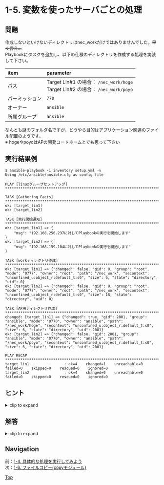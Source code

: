 # 1-5. 変数を使ったサーバごとの処理

## 問題

作成しないといけないディレクトリはnec_workだけではありませんでした。~~早く言え…~~  
Playbookにタスクを追加し、以下の仕様のディレクトリを作成する処理を実装して下さい。  

|item|parameter|
|:--|:--|
|パス|Target Lin#1 の場合： `/nec_work/hoge` <br>Target Lin#2 の場合： `/nec_work/poyo`|
|パーミッション|`770`|
|オーナー|`ansible`|
|所属グループ|`ansible`|

なんとも謎のフォルダ名ですが、どうやら目的はアプリケーション関連のファイル配置のようです。  
※ hogeやpoyoはAPの開発コードネームとでも思って下さい  

## 実行結果例

```console
$ ansible-playbook -i inventory setup.yml -v
Using /etc/ansible/ansible.cfg as config file

PLAY [linuxグループセットアップ] ***************************************************************************

TASK [Gathering Facts] ***************************************************************************
ok: [target_lin1]
ok: [target_lin2]

TASK [実行開始通知] ************************************************************************************
ok: [target_lin1] => {
    "msg": "192.168.250.237に対してPlaybookの実行を開始します"
}
ok: [target_lin2] => {
    "msg": "192.168.159.104に対してPlaybookの実行を開始します"
}

TASK [workディレクトリ作成] ******************************************************************************
ok: [target_lin1] => {"changed": false, "gid": 0, "group": "root", "mode": "0777", "owner": "root", "path": "/nec_work", "secontext": "unconfined_u:object_r:default_t:s0", "size": 6, "state": "directory", "uid": 0}
ok: [target_lin2] => {"changed": false, "gid": 0, "group": "root", "mode": "0777", "owner": "root", "path": "/nec_work", "secontext": "unconfined_u:object_r:default_t:s0", "size": 18, "state": "directory", "uid": 0}

TASK [AP用ディレクトリ作成] *******************************************************************************
changed: [target_lin1] => {"changed": true, "gid": 2001, "group": "ansible", "mode": "0770", "owner": "ansible", "path": "/nec_work/hoge", "secontext": "unconfined_u:object_r:default_t:s0", "size": 6, "state": "directory", "uid": 2001}
ok: [target_lin2] => {"changed": false, "gid": 2001, "group": "ansible", "mode": "0770", "owner": "ansible", "path": "/nec_work/poyo", "secontext": "unconfined_u:object_r:default_t:s0", "size": 6, "state": "directory", "uid": 2001}

PLAY RECAP ***************************************************************************************
target_lin1                : ok=4    changed=1    unreachable=0    failed=0    skipped=0    rescued=0    ignored=0
target_lin2                : ok=4    changed=0    unreachable=0    failed=0    skipped=0    rescued=0    ignored=0
```

## ヒント

<details>
    <summary>clip to expand</summary>

- ディレクトリの名前を変数化し、実行対象ノードごとに異なる値を設定することで目的の処理を実現することができます
- 実行対象ノードごとに異なる変数を定義するには、host_varsを用いるのが楽でオススメです
    - 他にも、インベントリファイル内でホスト変数を定義する方法などもあります  
      どちらでも正解ですので、このあたりを参考に実装してみて下さい  
      <https://www.atmarkit.co.jp/ait/articles/1610/05/news013.html>  
      → `ホスト／グループごとに変数を定義する`

</details>

## 解答

<details>
    <summary>clip to expand</summary>

### コード

#### ファイル構成

```plain
│  setup.yml
│
└─host_vars
        target_lin1.yml
        target_lin2.yml
```

#### setup.yml

```yaml
---
- name: linuxグループセットアップ
  hosts: linux
  tasks:
    - name: 実行開始通知
      debug:
        msg: "{{ ansible_host }}に対してPlaybookの実行を開始します"

    - name: workディレクトリ作成
      become: true
      file:
        path: /nec_work
        mode: "777"
        state: directory

    - name: AP用ディレクトリ作成
      file:
        path: /nec_work/{{ app_dir_name }}
        mode: "770"
        state: directory
```

#### host_vars/target_lin1.yml

```yaml
---
app_dir_name: hoge
```

#### host_vars/target_lin2.yml

```yaml
---
app_dir_name: poyo
```

[回答例の実ファイルはこちら](./answer/)  

### 解説

- インベントリで変数を提供するための推奨される方法は、 `host_vars` と `group_vars` という2つのディレクトリにあるファイルにそれらを定義することです
    - たとえば、グループ `servers` の変数を定義するためには、YAMLファイル(あるいはディレクトリ) `group_vars/servers` を作成します
    - また、特定ホスト `node1` 専用の変数を定義するためには、YAMLファイル(あるいはディレクトリ) `host_vars/node1` を作成します
- 今回のディレクトリ作成はansibleユーザの権限範囲にて実施できるため、 `become` ディレクティブは無くてもOKです
    - もちろん入れてあっても問題ありません。その場合はfileモジュールのパラメータ `owner` や `group` でディレクトリの属性を指定してあげましょう

</details>

## Navigation

前：[1-4. 具体的な処理を実行してみよう](../1-4_essential-playbook/README.md)  
次：[1-6. ファイルコピー(copyモジュール)](../1-6_copy-module/README.md)  

[Top](../README.md)  
